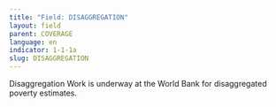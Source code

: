 ```yaml
---
title: "Field: DISAGGREGATION"
layout: field
parent: COVERAGE
language: en
indicator: 1-1-1a
slug: DISAGGREGATION
---
```

Disaggregation
Work is underway at the World Bank for disaggregated poverty estimates.